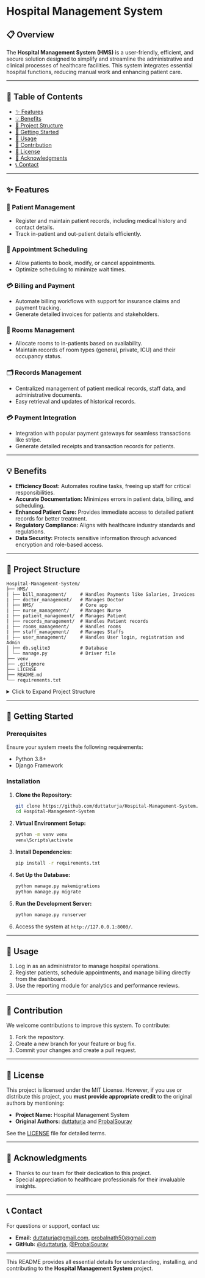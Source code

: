 # Hospital Management System  

## 📋 Overview  

The **Hospital Management System (HMS)** is a user-friendly, efficient, and secure solution designed to simplify and streamline the administrative and clinical processes of healthcare facilities. This system integrates essential hospital functions, reducing manual work and enhancing patient care.  

---
## 📑 Table of Contents  

- [✨ Features](#-features)  
- [💡 Benefits](#-benefits)  
- [📂 Project Structure](#-project-structure)  
- [🚀 Getting Started](#-getting-started)  
- [🔧 Usage](#-usage)  
- [🤝 Contribution](#-contribution)  
- [📄 License](#-license)  
- [🙌 Acknowledgments](#-acknowledgments)  
- [📞 Contact](#-contact)  

---

## ✨ Features  

### 🏥 Patient Management  
- Register and maintain patient records, including medical history and contact details.  
- Track in-patient and out-patient details efficiently.  

### 📅 Appointment Scheduling  
- Allow patients to book, modify, or cancel appointments.  
- Optimize scheduling to minimize wait times.  

### 💳 Billing and Payment  
- Automate billing workflows with support for insurance claims and payment tracking.  
- Generate detailed invoices for patients and stakeholders.  

### 🏨 Rooms Management  
- Allocate rooms to in-patients based on availability.  
- Maintain records of room types (general, private, ICU) and their occupancy status.    

### 🗂️ Records Management  
- Centralized management of patient medical records, staff data, and administrative documents.  
- Easy retrieval and updates of historical records.    

### 💳 Payment Integration    
- Integration with popular payment gateways for seamless transactions like stripe.  
- Generate detailed receipts and transaction records for patients.    

---

## 💡 Benefits  

- **Efficiency Boost:** Automates routine tasks, freeing up staff for critical responsibilities.  
- **Accurate Documentation:** Minimizes errors in patient data, billing, and scheduling.  
- **Enhanced Patient Care:** Provides immediate access to detailed patient records for better treatment.  
- **Regulatory Compliance:** Aligns with healthcare industry standards and regulations.  
- **Data Security:** Protects sensitive information through advanced encryption and role-based access.  

---
## 📂 Project Structure

```plaintext
Hospital-Management-System/ 
├── HMS/
| ├── bill_management/     # Handles Payments like Salaries, Invoices
| ├── doctor_management/   # Manages Doctor
│ ├── HMS/                 # Core app
| ├── nurse_management/    # Manages Nurse
| ├── patient_management/  # Manages Patient
| ├── records_management/  # Handles Patient records
| ├── rooms_management/    # Handles rooms
| ├── staff_management/    # Manages Staffs
| ├── user_management/     # Handles User login, registration and Admin
│ ├── db.sqlite3           # Database
│ └── manage.py            # Driver file
├── venv
├── .gitignore
├── LICENSE
├── README.md
└── requirements.txt
```

<details>
<summary> Click to Expand Project Structure</summary>

```plaintext
Hospital-Management-System/ 
├── HMS/
| ├── bill_management/
| │ ├── migrations/
| │ ├── templates/
| │ ├── __init__.py 
| │ ├── admin.py 
| │ ├── apps.py
| │ ├── filters.py 
| │ ├── forms.py 
| │ ├── middlewares.py
| │ ├── models.py 
| │ ├── permissions.py 
| │ ├── serializers.py
| │ ├── signals.py 
| │ ├── tests.py 
| │ ├── urls.py 
| │ └── views.py
| ├── doctor_management/
| │ ├── migrations/
| │ ├── templates/
| │ ├── __init__.py 
| │ ├── admin.py 
| │ ├── apps.py
| │ ├── filters.py 
| │ ├── forms.py 
| │ ├── middlewares.py
| │ ├── models.py 
| │ ├── permissions.py 
| │ ├── serializers.py
| │ ├── signals.py 
| │ ├── tests.py 
| │ ├── urls.py 
| │ └── views.py
│ ├── HMS/
| │ ├── init.py 
| │ ├── asgi.py 
| │ ├── settings.py 
| │ ├── urls.py 
| │ └── wsgi.py 
| ├── nurse_management/
| │ ├── migrations/
| │ ├── templates/
| │ ├── __init__.py 
| │ ├── admin.py 
| │ ├── apps.py
| │ ├── filters.py 
| │ ├── forms.py 
| │ ├── middlewares.py
| │ ├── models.py 
| │ ├── permissions.py 
| │ ├── serializers.py
| │ ├── signals.py 
| │ ├── tests.py 
| │ ├── urls.py 
| │ └── views.py
| ├── patient_management/
| │ ├── migrations/
| │ ├── templates/
| │ ├── __init__.py 
| │ ├── admin.py 
| │ ├── apps.py
| │ ├── filters.py 
| │ ├── forms.py 
| │ ├── middlewares.py
| │ ├── models.py 
| │ ├── permissions.py 
| │ ├── serializers.py
| │ ├── signals.py 
| │ ├── tests.py 
| │ ├── urls.py 
| │ └── views.py
| ├── records_management/
| │ ├── migrations/
| │ ├── templates/
| │ ├── __init__.py 
| │ ├── admin.py 
| │ ├── apps.py
| │ ├── filters.py 
| │ ├── forms.py 
| │ ├── middlewares.py
| │ ├── models.py 
| │ ├── permissions.py 
| │ ├── serializers.py
| │ ├── signals.py 
| │ ├── tests.py 
| │ ├── urls.py 
| │ └── views.py
| ├── rooms_management/
| │ ├── migrations/
| │ ├── templates/
| │ ├── __init__.py 
| │ ├── admin.py 
| │ ├── apps.py
| │ ├── filters.py 
| │ ├── forms.py 
| │ ├── middlewares.py
| │ ├── models.py 
| │ ├── permissions.py 
| │ ├── serializers.py
| │ ├── signals.py 
| │ ├── tests.py 
| │ ├── urls.py 
| │ └── views.py
| ├── staff_management/
| │ ├── migrations/
| │ ├── templates/
| │ ├── __init__.py 
| │ ├── admin.py 
| │ ├── apps.py
| │ ├── filters.py 
| │ ├── forms.py 
| │ ├── middlewares.py
| │ ├── models.py 
| │ ├── permissions.py 
| │ ├── serializers.py
| │ ├── signals.py 
| │ ├── tests.py 
| │ ├── urls.py 
| │ └── views.py
| ├── user_management/
| │ ├── migrations/
| │ ├── templates/
| │ ├── __init__.py 
| │ ├── admin.py 
| │ ├── apps.py
| │ ├── filters.py 
| │ ├── forms.py 
| │ ├── middlewares.py
| │ ├── models.py 
| │ ├── permissions.py 
| │ ├── serializers.py
| │ ├── signals.py 
| │ ├── tests.py 
| │ ├── urls.py 
| │ └── views.py
│ ├── db.sqlite3 
│ └── manage.py
├── venv
├── .gitignore
├── LICENSE
├── README.md
└── requirements.txt
```

</details>

---

## 🚀 Getting Started  

### Prerequisites  
Ensure your system meets the following requirements:  
- Python 3.8+  
- Django Framework  

### Installation  
1. **Clone the Repository:**  
   ```bash  
   git clone https://github.com/duttaturja/Hospital-Management-System.git  
   cd Hospital-Management-System  
   ```  
2. **Virtual Environment Setup:**
    ```bash  
   python -m venv venv
   venv\Scripts\activate
   ``` 
3. **Install Dependencies:**  
   ```bash  
   pip install -r requirements.txt  
   ```  
4. **Set Up the Database:**  
   ```bash  
   python manage.py makemigrations  
   python manage.py migrate  
   ```  
5. **Run the Development Server:**  
   ```bash  
   python manage.py runserver  
   ```  
6. Access the system at `http://127.0.0.1:8000/`.  

---

## 🔧 Usage  

1. Log in as an administrator to manage hospital operations.  
2. Register patients, schedule appointments, and manage billing directly from the dashboard.  
3. Use the reporting module for analytics and performance reviews.  

---

## 🤝 Contribution  

We welcome contributions to improve this system. To contribute:  
1. Fork the repository.  
2. Create a new branch for your feature or bug fix.  
3. Commit your changes and create a pull request.  

---

## 📄 License  

This project is licensed under the MIT License. However, if you use or distribute this project, you **must provide appropriate credit** to the original authors by mentioning:  

- **Project Name:** Hospital Management System  
- **Original Authors:** [duttaturja](https://github.com/duttaturja) and [ProbalSourav](https://github.com/ProbalSourav)  

See the [LICENSE](LICENSE) file for detailed terms.  

---

## 🙌 Acknowledgments  

- Thanks to our team for their dedication to this project.  
- Special appreciation to healthcare professionals for their invaluable insights.  

---

## 📞 Contact  

For questions or support, contact us:  
- **Email:** [duttaturja@gmail.com](mailto:duttaturja@gmail.com),    [probalnath50@gmail.com](mailto:probalnath50@gmail.com)
- **GitHub:** [@duttaturja](https://github.com/duttaturja),    [@ProbalSourav](https://github.com/ProbalSourav)

___

This README provides all essential details for understanding, installing, and contributing to the **Hospital Management System** project.
